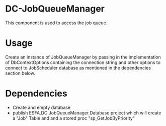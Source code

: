 # DC-JobQueueManager
This component is used to access the job queue. 
# Usage
Create an instance of JobQueueManager by passing in the implementation of DbContextOptions containing the connection string and other options to connect to JobScheduler database as mentioned in the dependencies section below.
# Dependencies 
* Create and empty database 
* publish ESFA.DC.JobQueueManager.Database project which will create a "Job" Table and and a stored proc "sp_GetJobByPriority"
